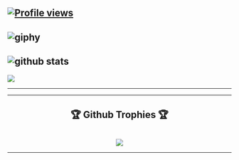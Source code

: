 
 [![Profile views](https://gpvc.arturio.dev/abdullahalemon2)](https://github.com/abdullahalemon2&color=c03546)
-----
![giphy](https://user-images.githubusercontent.com/77507222/106824690-8dd73a00-66ad-11eb-89e2-53e13ac6f594.gif)
-----
![github stats](https://github-readme-stats.vercel.app/api?username=abdullahalemon2&show_icons=true&include_all_commits=true&theme=dracula&cache_seconds=3200)
-----
<img align="center" src="https://github-readme-stats.anuraghazra1.vercel.app/api/top-langs/?username=abdullahalemon2&theme=highcontrast" />

-----
----
<div align="center">  
     <h2>🏆 Github Trophies 🏆</h2> <br>
    <img src="https://github-profile-trophy.vercel.app/?username=abdullahalemon2&theme=dracula"/>   
</div>

-----
